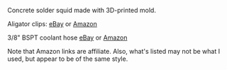 Concrete solder squid made with 3D-printed mold.

Aligator clips: [eBay](https://www.ebay.com/itm/10pcs-Single-Prong-Alligator-Clips-With-Teeth-Aligator-Stainless-Steel-Clip-Test/331990813162) or [Amazon](https://amzn.to/2vmKzv2)

3/8" BSPT coolant hose [eBay](https://www.ebay.com/itm/Round-Nozzle-Flexible-Water-Oil-Coolant-Pipe-Hose-3-8BSP-Thread-5pcs-Z5L5/332194037522) or [Amazon](https://amzn.to/2H7sxjh)  

Note that Amazon links are affiliate. Also, what's listed may not be what I used, but appear to be of the same style.
